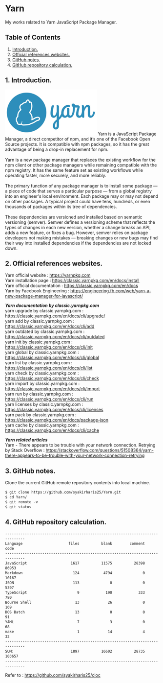 # Yarn
My works related to Yarn JavaScript Package Manager.

## Table of Contents
1. [Introduction.](#introduction)
2. [Official references websites.](#references)
3. [GitHub notes.](#github)
4. [GitHub repository calculation.](#calculation)

<a name="introduction"></a>
## 1. Introduction.
<img src="yarn.jpg" height="150"> 
Yarn is a JavaScript Package Manager, a direct competitor of npm, and it’s one of the Facebook Open Source projects. It is compatible with npm packages, so it has the great advantage of being a drop-in replacement for npm.
<br /><br />
Yarn is a new package manager that replaces the existing workflow for the npm client or other package managers while remaining compatible with the npm registry. It has the same feature set as existing workflows while operating faster, more securely, and more reliably.
<br /><br />
The primary function of any package manager is to install some package — a piece of code that serves a particular purpose — from a global registry into an engineer's local environment. Each package may or may not depend on other packages. A typical project could have tens, hundreds, or even thousands of packages within its tree of dependencies.
<br /><br />
These dependencies are versioned and installed based on semantic versioning (semver). Semver defines a versioning scheme that reflects the types of changes in each new version, whether a change breaks an API, adds a new feature, or fixes a bug. However, semver relies on package developers not making mistakes — breaking changes or new bugs may find their way into installed dependencies if the dependencies are not locked down.

<a name="references"></a>
## 2. Official references websites. <br />
Yarn official website : https://yarnpkg.com <br />
Yarn installation page : https://classic.yarnpkg.com/en/docs/install <br />
Yarn official documentation : https://classic.yarnpkg.com/en/docs <br />
Yarn by Facebook Engineering : https://engineering.fb.com/web/yarn-a-new-package-manager-for-javascript/ <br />

**_Yarn documentation by classic.yarnpkg.com_** <br />
yarn upgrade by classic.yarnpkg.com : https://classic.yarnpkg.com/en/docs/cli/upgrade/ <br />
yarn add by classic.yarnpkg.com :  https://classic.yarnpkg.com/en/docs/cli/add <br />
yarn outdated by classic.yarnpkg.com : https://classic.yarnpkg.com/en/docs/cli/outdated <br />
yarn init by classic.yarnpkg.com : https://classic.yarnpkg.com/en/docs/cli/init <br />
yarn global by classic.yarnpkg.com : https://classic.yarnpkg.com/en/docs/cli/global <br />
yarn list by classic.yarnpkg.com : https://classic.yarnpkg.com/en/docs/cli/list <br />
yarn check by classic.yarnpkg.com : https://classic.yarnpkg.com/en/docs/cli/check <br />
yarn import by classic.yarnpkg.com : https://classic.yarnpkg.com/en/docs/cli/import <br />
yarn run by classic.yarnpkg.com : https://classic.yarnpkg.com/en/docs/cli/run <br />
yarn licenses by classic.yarnpkg.com : https://classic.yarnpkg.com/en/docs/cli/licenses <br />
yarn pack by classic.yarnpkg.com : https://classic.yarnpkg.com/en/docs/package-json <br />
yarn cache by classic.yarnpkg.com : https://classic.yarnpkg.com/en/docs/cli/cache <br />

**_Yarn related articles_** <br />
Yarn - There appears to be trouble with your network connection. Retrying by Stack Overflow : https://stackoverflow.com/questions/51508364/yarn-there-appears-to-be-trouble-with-your-network-connection-retrying <br />

<a name="github"></a>
## 3. GitHub notes.
Clone the current GitHub remote repository contents into local machine.
```
$ git clone https://github.com/syakirharis25/Yarn.git
$ cd Yarn/
$ git remote -v
$ git status
```

<a name="calculation"></a>
## 4. GitHub repository calculation.
```
-------------------------------------------------------------------------------
Language                     files          blank        comment           code
-------------------------------------------------------------------------------
JavaScript                    1617          11575          28398          86953
Markdown                       124           4794              0          10167
JSON                           113              0              0           5397
TypeScript                       9            190            333            780
Bourne Shell                    13             26              0            169
DOS Batch                       13              0              0             91
YAML                             7              3              0             68
make                             1             14              4             32
-------------------------------------------------------------------------------
SUM:                          1897          16602          28735         103657
-------------------------------------------------------------------------------
```
Refer to : https://github.com/syakirharis25/cloc

